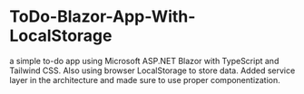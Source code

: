 # ToDo-Blazor-App-With-LocalStorage
a simple to-do app using Microsoft ASP.NET Blazor with TypeScript and Tailwind CSS. Also using browser LocalStorage to store data.  Added service layer in the architecture and made sure to use proper componentization. 
